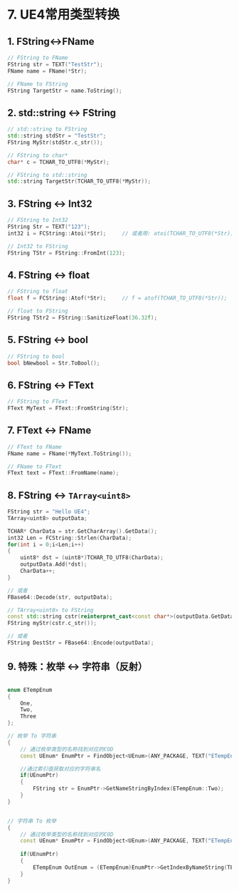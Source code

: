 # 7. UE4常用类型转换

## 1. FString<->FName

```C++
// FString to FName
FString str = TEXT("TestStr");
FName name = FName(*Str);

// FName to FString
FString TargetStr = name.ToString();
```

## 2. std::string <-> FString

```C++
// std::string to FString 
std::string stdStr = "TestStr";
FString MyStr(stdStr.c_str());

// FString to char*
char* c = TCHAR_TO_UTF8(*MyStr);

// FString to std::string
std::string TargetStr(TCHAR_TO_UTF8(*MyStr));
```

## 3. FString <-> Int32

```C++
// FString to Int32
FString Str = TEXT("123");
int32 i = FCString::Atoi(*Str);		// 或者用: atoi(TCHAR_TO_UTF8(*Str));

// Int32 to FString
FString TStr = FString::FromInt(123);
```

## 4. FString <-> float

```C++
// FString to float
float f = FCString::Atof(*Str);		// f = atof(TCHAR_TO_UTF8(*Str));

// float to FString 
FString TStr2 = FString::SanitizeFloat(36.32f);
```

## 5. FString <-> bool

```C++
// FString to bool
bool bNewbool = Str.ToBool();
```

## 6. FString <-> FText

```C++
// FString to FText
FText MyText = FText::FromString(Str);
```

## 7. FText <-> FName

```C++
// FText to FName
FName name = FName(*MyText.ToString());

// FName to FText
FText text = FText::FromName(name);
```

## 8. FString <-> `TArray<uint8>`

```C++
FString str = "Hello UE4";
TArray<uint8> outputData;

TCHAR* CharData = str.GetCharArray().GetData();
int32 Len = FCString::Strlen(CharData);
for(int i = 0;i<Len;i++)
{
    uint8* dst = (uint8*)TCHAR_TO_UTF8(CharData);
    outputData.Add(*dst);
    CharData++;
}

// 或者
FBase64::Decode(str, outputData);

// TArray<uint8> to FString
const std::string cstr(reinterpret_cast<const char*>(outputData.GetData()), outputData.Num());
FString myStr(cstr.c_str());

// 或者
FString DestStr = FBase64::Encode(outputData);
```

## 9. 特殊：枚举 <-> 字符串（反射）

```C++

enum ETempEnum
{
	One,
    Two,
    Three
};

// 枚举 To 字符串
{
    // 通过枚举类型的名称找到对应的COD
    const UEnum* EnumPtr = FindObject<UEnum>(ANY_PACKAGE, TEXT("ETempEnum"), true);

    //通过索引值获取对应的字符串名
    if(UEnumPtr)
    {
        FString str = EnumPtr->GetNameStringByIndex(ETempEnum::Two);
    }
}


// 字符串 To 枚举
{
    // 通过枚举类型的名称找到对应的COD
    const UEnum* EnumPtr = FindObject<UEnum>(ANY_PACKAGE, TEXT("ETempEnum"), true);
    
    if(UEnumPtr)
    {
        ETempEnum OutEnum = (ETempEnum)EnumPtr->GetIndexByNameString(TEXT("Three"));
    }
}
```

